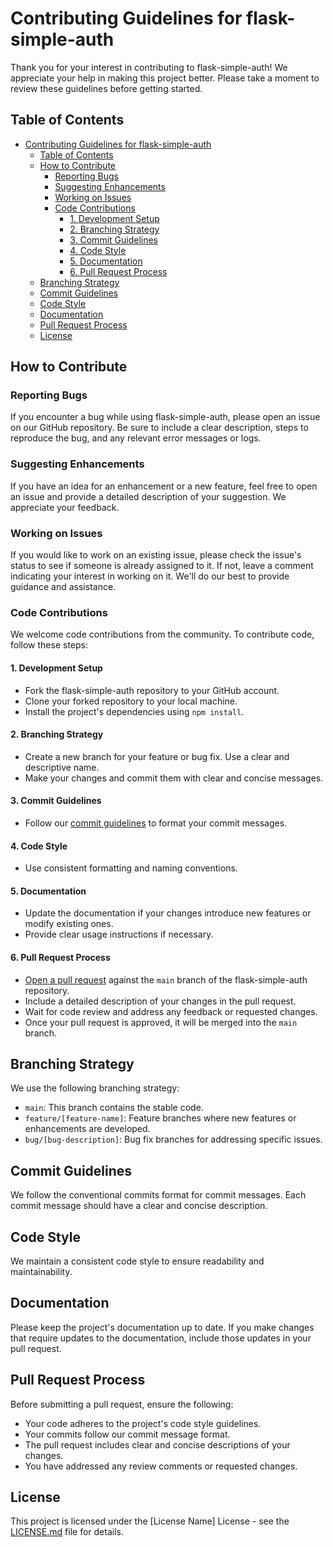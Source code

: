 # Contributing Guidelines for flask-simple-auth

Thank you for your interest in contributing to flask-simple-auth! We appreciate your help in making this project better. Please take a moment to review these guidelines before getting started.

## Table of Contents

- [Contributing Guidelines for flask-simple-auth](#contributing-guidelines-for-flask-simple-auth)
  - [Table of Contents](#table-of-contents)
  - [How to Contribute](#how-to-contribute)
    - [Reporting Bugs](#reporting-bugs)
    - [Suggesting Enhancements](#suggesting-enhancements)
    - [Working on Issues](#working-on-issues)
    - [Code Contributions](#code-contributions)
      - [1. Development Setup](#1-development-setup)
      - [2. Branching Strategy](#2-branching-strategy)
      - [3. Commit Guidelines](#3-commit-guidelines)
      - [4. Code Style](#4-code-style)
      - [5. Documentation](#5-documentation)
      - [6. Pull Request Process](#6-pull-request-process)
  - [Branching Strategy](#branching-strategy)
  - [Commit Guidelines](#commit-guidelines)
  - [Code Style](#code-style)
  - [Documentation](#documentation)
  - [Pull Request Process](#pull-request-process)
  - [License](#license)

## How to Contribute

### Reporting Bugs

If you encounter a bug while using flask-simple-auth, please open an issue on our GitHub repository. Be sure to include a clear description, steps to reproduce the bug, and any relevant error messages or logs.

### Suggesting Enhancements

If you have an idea for an enhancement or a new feature, feel free to open an issue and provide a detailed description of your suggestion. We appreciate your feedback.

### Working on Issues

If you would like to work on an existing issue, please check the issue's status to see if someone is already assigned to it. If not, leave a comment indicating your interest in working on it. We'll do our best to provide guidance and assistance.

### Code Contributions

We welcome code contributions from the community. To contribute code, follow these steps:

#### 1. Development Setup

- Fork the flask-simple-auth repository to your GitHub account.
- Clone your forked repository to your local machine.
- Install the project's dependencies using `npm install`.

#### 2. Branching Strategy

- Create a new branch for your feature or bug fix. Use a clear and descriptive name.
- Make your changes and commit them with clear and concise messages.

#### 3. Commit Guidelines

- Follow our [commit guidelines](CONTRIBUTING.md#commit-guidelines) to format your commit messages.

#### 4. Code Style

- Use consistent formatting and naming conventions.

#### 5. Documentation

- Update the documentation if your changes introduce new features or modify existing ones.
- Provide clear usage instructions if necessary.

#### 6. Pull Request Process

- [Open a pull request](../../pulls) against the `main` branch of the flask-simple-auth repository.
- Include a detailed description of your changes in the pull request.
- Wait for code review and address any feedback or requested changes.
- Once your pull request is approved, it will be merged into the `main` branch.

## Branching Strategy

We use the following branching strategy:

- `main`: This branch contains the stable code.
- `feature/[feature-name]`: Feature branches where new features or enhancements are developed.
- `bug/[bug-description]`: Bug fix branches for addressing specific issues.

## Commit Guidelines

We follow the conventional commits format for commit messages. Each commit message should have a clear and concise description.

## Code Style

We maintain a consistent code style to ensure readability and maintainability.

## Documentation

Please keep the project's documentation up to date. If you make changes that require updates to the documentation, include those updates in your pull request.

## Pull Request Process

Before submitting a pull request, ensure the following:

- Your code adheres to the project's code style guidelines.
- Your commits follow our commit message format.
- The pull request includes clear and concise descriptions of your changes.
- You have addressed any review comments or requested changes.

## License

This project is licensed under the [License Name] License - see the [LICENSE.md](LICENSE.md) file for details.
